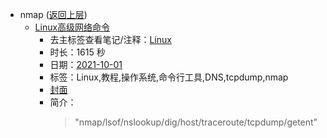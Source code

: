 - nmap ([返回上层](../))
    - [Linux高级网络命令](https://www.bilibili.com/video/BV1yL4y1z7xg)
        - 去主标签查看笔记/注释：[Linux](../markmap/Linux.html)
        - 时长：1615 秒
        - 日期：[2021-10-01](../markmap/202110.html)
        - 标签：Linux,教程,操作系统,命令行工具,DNS,tcpdump,nmap
        - [封面](http://i0.hdslb.com/bfs/archive/50bf253e3a36b89b9956615e5a0a0539be1f8df3.jpg)
        - 简介：
            > "nmap/lsof/nslookup/dig/host/traceroute/tcpdump/getent"

